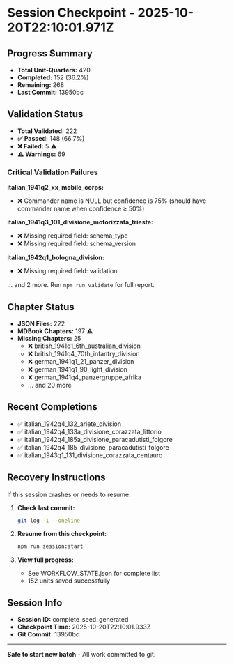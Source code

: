 # Session Checkpoint - 2025-10-20T22:10:01.971Z

## Progress Summary

- **Total Unit-Quarters:** 420
- **Completed:** 152 (36.2%)
- **Remaining:** 268
- **Last Commit:** 13950bc

## Validation Status

- **Total Validated:** 222
- **✅ Passed:** 148 (66.7%)
- **❌ Failed:** 5 ⚠️
- **⚠️ Warnings:** 69

### Critical Validation Failures

**italian_1941q2_xx_mobile_corps:**
  - ❌ Commander name is NULL but confidence is 75% (should have commander name when confidence ≥ 50%)

**italian_1941q3_101_divisione_motorizzata_trieste:**
  - ❌ Missing required field: schema_type
  - ❌ Missing required field: schema_version

**italian_1942q1_bologna_division:**
  - ❌ Missing required field: validation

... and 2 more. Run `npm run validate` for full report.

## Chapter Status

- **JSON Files:** 222
- **MDBook Chapters:** 197 ⚠️
- **Missing Chapters:** 25
  - ❌ british_1941q1_6th_australian_division
  - ❌ british_1941q4_70th_infantry_division
  - ❌ german_1941q1_21_panzer_division
  - ❌ german_1941q1_90_light_division
  - ❌ german_1941q4_panzergruppe_afrika
  - ... and 20 more

## Recent Completions

- ✅ italian_1942q4_132_ariete_division
- ✅ italian_1942q4_133a_divisione_corazzata_littorio
- ✅ italian_1942q4_185a_divisione_paracadutisti_folgore
- ✅ italian_1942q4_185_divisione_paracadutisti_folgore
- ✅ italian_1943q1_131_divisione_corazzata_centauro

## Recovery Instructions

If this session crashes or needs to resume:

1. **Check last commit:**
   ```bash
   git log -1 --oneline
   ```

2. **Resume from this checkpoint:**
   ```bash
   npm run session:start
   ```

3. **View full progress:**
   - See WORKFLOW_STATE.json for complete list
   - 152 units saved successfully

## Session Info

- **Session ID:** complete_seed_generated
- **Checkpoint Time:** 2025-10-20T22:10:01.933Z
- **Git Commit:** 13950bc

---

**Safe to start new batch** - All work committed to git.
